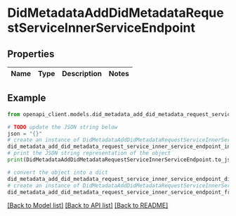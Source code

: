 # DidMetadataAddDidMetadataRequestServiceInnerServiceEndpoint


## Properties

Name | Type | Description | Notes
------------ | ------------- | ------------- | -------------

## Example

```python
from openapi_client.models.did_metadata_add_did_metadata_request_service_inner_service_endpoint import DidMetadataAddDidMetadataRequestServiceInnerServiceEndpoint

# TODO update the JSON string below
json = "{}"
# create an instance of DidMetadataAddDidMetadataRequestServiceInnerServiceEndpoint from a JSON string
did_metadata_add_did_metadata_request_service_inner_service_endpoint_instance = DidMetadataAddDidMetadataRequestServiceInnerServiceEndpoint.from_json(json)
# print the JSON string representation of the object
print(DidMetadataAddDidMetadataRequestServiceInnerServiceEndpoint.to_json())

# convert the object into a dict
did_metadata_add_did_metadata_request_service_inner_service_endpoint_dict = did_metadata_add_did_metadata_request_service_inner_service_endpoint_instance.to_dict()
# create an instance of DidMetadataAddDidMetadataRequestServiceInnerServiceEndpoint from a dict
did_metadata_add_did_metadata_request_service_inner_service_endpoint_from_dict = DidMetadataAddDidMetadataRequestServiceInnerServiceEndpoint.from_dict(did_metadata_add_did_metadata_request_service_inner_service_endpoint_dict)
```
[[Back to Model list]](../README.md#documentation-for-models) [[Back to API list]](../README.md#documentation-for-api-endpoints) [[Back to README]](../README.md)


